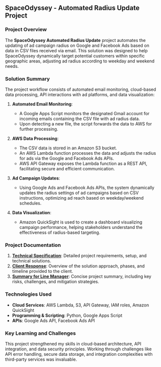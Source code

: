## SpaceOdyssey - Automated Radius Update Project

### Project Overview
The **SpaceOdyssey Automated Radius Update** project automates the updating of ad campaign radius on Google and Facebook Ads based on data in CSV files received via email. This solution was designed to help SpaceOdyssey dynamically target potential customers within specific geographic areas, adjusting ad radius according to weekday and weekend needs.

### Solution Summary
The project workflow consists of automated email monitoring, cloud-based data processing, API interactions with ad platforms, and data visualization:

1. **Automated Email Monitoring**:  
   - A Google Apps Script monitors the designated Gmail account for incoming emails containing the CSV file with ad radius data.
   - Upon detecting a new file, the script forwards the data to AWS for further processing.

2. **AWS Data Processing**:  
   - The CSV data is stored in an Amazon S3 bucket.
   - An AWS Lambda function processes the data and adjusts the radius for ads via the Google and Facebook Ads APIs.
   - AWS API Gateway exposes the Lambda function as a REST API, facilitating secure and efficient communication.

3. **Ad Campaign Updates**:  
   - Using Google Ads and Facebook Ads APIs, the system dynamically updates the radius settings of ad campaigns based on CSV instructions, optimizing ad reach based on weekday/weekend schedules.

4. **Data Visualization**:  
   - Amazon QuickSight is used to create a dashboard visualizing campaign performance, helping stakeholders understand the effectiveness of radius-based targeting.

### Project Documentation
1. **[Technical Specification](link-to-technical-specification.pdf)**: Detailed project requirements, setup, and technical solutions.
2. **[Client Response](link-to-client-response.pdf)**: Overview of the solution approach, phases, and timeline provided to the client.
3. **[Summary for Line Manager](link-to-summary-for-line-manager.pdf)**: Concise project summary, including key risks, challenges, and mitigation strategies.

### Technologies Used
- **Cloud Services**: AWS Lambda, S3, API Gateway, IAM roles, Amazon QuickSight
- **Programming & Scripting**: Python, Google Apps Script
- **APIs**: Google Ads API, Facebook Ads API

### Key Learning and Challenges
This project strengthened my skills in cloud-based architecture, API integration, and data security principles. Working through challenges like API error handling, secure data storage, and integration complexities with third-party services was invaluable.


